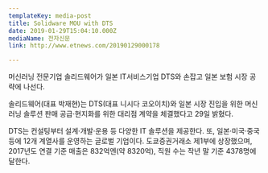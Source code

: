 ```yaml
---
templateKey: media-post
title: Solidware MOU with DTS
date: 2019-01-29T15:04:10.000Z
mediaName: 전자신문
link: http://www.etnews.com/20190129000178

---
```

머신러닝 전문기업 솔리드웨어가 일본 IT서비스기업 DTS와 손잡고 일본 보험 시장 공략에 나선다. 

솔리드웨어(대표 박재현)는 DTS(대표 니시다 코오이치)와 일본 시장 진입을 위한 머신러닝 솔루션 판매 공급·현지화를 위한 대리점 계약을 체결했다고 29일 밝혔다. 

DTS는 컨설팅부터 설계·개발·운용 등 다양한 IT 솔루션을 제공한다. 또, 일본·미국·중국 등에 12개 계열사를 운영하는 글로벌 기업이다. 도쿄증권거래소 제1부에 상장했으며, 2017년도 연결 기준 매출은 832억엔(약 8320억), 직원 수는 작년 말 기준 4378명에 달한다.
